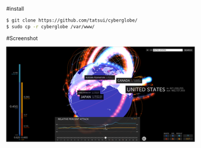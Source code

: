 #install

````bash
$ git clone https://github.com/tatsui/cyberglobe/
$ sudo cp -r cyberglobe /var/www/
````

#Screenshot

![screenshot](screenshot.png)
